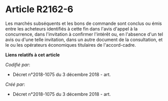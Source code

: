 # Article R2162-6

Les marchés subséquents et les bons de commande sont conclus ou émis entre les acheteurs identifiés à cette fin dans l'avis
d'appel à la concurrence, dans l'invitation à confirmer l'intérêt ou, en l'absence d'un tel avis ou d'une telle invitation,
dans un autre document de la consultation, et le ou les opérateurs économiques titulaires de l'accord-cadre.

**Liens relatifs à cet article**

_Codifié par_:

  - Décret n°2018-1075 du 3 décembre 2018 - art.

_Créé par_:

  - Décret n°2018-1075 du 3 décembre 2018 - art.
